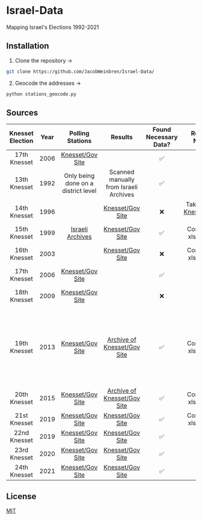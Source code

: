 # Israel-Data

Mapping Israel's Elections 1992-2021

## Installation

1. Clone the repository →

```bash
git clone https://github.com/JacobWeinbren/Israel-Data/
```

2. Geocode the addresses →

```bash
python stations_geocode.py
```

## Sources

Knesset Election | Year | Polling Stations | Results | Found Necessary Data? | Results Notes | Station Notes |
| :------------: | :--: | :--------------: | :-----: | :--------: | :-----------: |  :----------: |
| 17th Knesset | 2006 | [Knesset/Gov Site](https://www.gov.il/apps/elections/elections-knesset-17/heb/Results/Main_Results-2.html) | | ✅ | | *Converted xls to xlsx* |  Stations on same file as results |
| 13th Knesset | 1992 | Only being done on a district level | Scanned manually from Israeli Archives | ✅ | | |
| 14th Knesset | 1996 | | [Knesset/Gov Site](https://bechirot24.bechirot.gov.il/election/Documents/%D7%91%D7%97%D7%99%D7%A8%D7%95%D7%AA%20%D7%A7%D7%95%D7%93%D7%9E%D7%95%D7%AA/results_14.xls) | ❌ | Taken from [Knesset/Gov Site](https://bechirot24.bechirot.gov.il/election/Pages/PreviousElection.aspx) |  Stations on same file as results | 
| 15th Knesset | 1999 | [Israeli Archives](https://www.archives.gov.il/archives/Archive/0b07170680025073/File/0b07170680c4d9d9) | [Knesset/Gov Site](https://bechirot24.bechirot.gov.il/election/Documents/%D7%91%D7%97%D7%99%D7%A8%D7%95%D7%AA%20%D7%A7%D7%95%D7%93%D7%9E%D7%95%D7%AA/results_15.xls) | ✅ | Converted xls to xlsx | Transcription Necessary |
| 16th Knesset | 2003 | | [Knesset/Gov Site](https://www.gov.il/apps/elections/elections-knesset-16/heb/results/regions.html) | ❌ | Converted xls to xlsx | Taken from [Knesset/Gov Site](https://bechirot24.bechirot.gov.il/election/Pages/PreviousElection.aspx) |
| 17th Knesset | 2006 | [Knesset/Gov Site](https://www.gov.il/apps/elections/elections-knesset-17/heb/Results/Main_Results-2.html) | | ✅ | | Converted xls to xlsx |  Stations on same file as results |
| 18th Knesset | 2009 | [Knesset/Gov Site](https://www.gov.il/apps/elections/elections-knesset-18/heb/results/main_results-2.html) | | ❌ | | Might need to scrape from site |
| 19th Knesset | 2013 | [Knesset/Gov Site](https://www.gov.il/apps/elections/elections-knesset-19/heb/about/AllStations.pdf) | [Archive of Knesset/Gov Site](http://web.archive.org/web/20130219021654/https://www.votes-19.gov.il/ballotresults) | ✅ | Converted xls to xlsx | Stations taken from [Knesset/Gov Site](https://www.gov.il/apps/elections/elections-knesset-19/heb/about/AboutIndex.html), then run through [Adobe](https://www.adobe.com/uk/acrobat/online/pdf-to-excel.html) and headings removed, where appropriate.
| 20th Knesset | 2015 | [Knesset/Gov Site](https://www.bechirot20.gov.il/election/Kneset20/Pages/BallotsList.aspx) | [Archive of Knesset/Gov Site](http://web.archive.org/web/20150906153312/http://www.votes20.gov.il/) | ✅ | Converted xls to xlsx | |
| 21st Knesset | 2019 | [Knesset/Gov Site](https://bechirot21.bechirot.gov.il/election/Kneset20/Pages/BallotsList.aspx) | [Knesset/Gov Site](https://votes21.bechirot.gov.il/) | ✅ | Converted xls to xlsx | |
| 22nd Knesset | 2019 | [Knesset/Gov Site](https://bechirot22.bechirot.gov.il/election/Kneset20/Pages/BallotsList.aspx) | [Knesset/Gov Site](https://votes22.bechirot.gov.il/) | ✅ | | |
| 23rd Knesset | 2020 | [Knesset/Gov Site](https://bechirot23.bechirot.gov.il/election/Kneset20/Pages/BallotsList.aspx) | [Knesset/Gov Site](https://votes23.bechirot.gov.il/) | ✅ | | |
| 24th Knesset | 2021 | [Knesset/Gov Site](https://bechirot24.bechirot.gov.il/election/Kneset24/Pages/BallotsList.aspx) | [Knesset/Gov Site](https://votes24.bechirot.gov.il/) | ✅ | | |

## License
[MIT](https://choosealicense.com/licenses/mit/)
